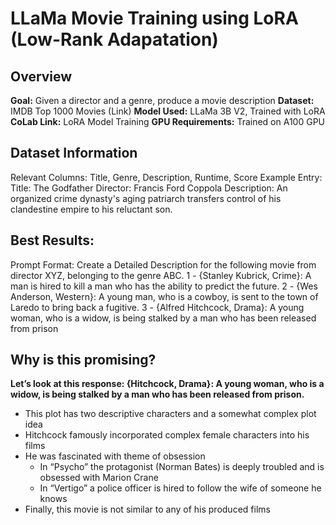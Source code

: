 # LLaMa Movie Training using LoRA (Low-Rank Adapatation)

## Overview
**Goal:** Given a director and a genre, produce a movie description
**Dataset:** IMDB Top 1000 Movies (Link)
**Model Used:** LLaMa 3B V2, Trained with LoRA
**CoLab Link:** LoRA Model Training
**GPU Requirements:** Trained on A100 GPU

## Dataset Information
Relevant Columns:  Title, Genre, Description, Runtime, Score
Example Entry:
	Title: The Godfather
	Director: Francis Ford Coppola
  Description: An organized crime dynasty's aging patriarch transfers control of his clandestine empire to his reluctant son.

## Best Results:
Prompt Format: Create a Detailed Description for the following movie from director XYZ, belonging to the genre ABC.
1 - {Stanley Kubrick, Crime}: A man is hired to kill a man who has the ability to predict the future.
2 - {Wes Anderson, Western}: A young man, who is a cowboy, is sent to the town of Laredo to bring back a fugitive.
3 - {Alfred Hitchcock, Drama}: A young woman, who is a widow, is being stalked by a man who has been released from prison

## Why is this promising?

**Let’s look at this response: {Hitchcock, Drama}: A young woman, who is a widow, is being stalked by a man who has been released from prison.**
- This plot has two descriptive characters and a somewhat complex plot idea
- Hitchcock famously incorporated complex female characters into his films
- He was fascinated with theme of obsession
  - In “Psycho” the protagonist (Norman Bates) is deeply troubled and is obsessed with Marion Crane 
  - In “Vertigo” a police officer is hired to follow the wife of someone he knows 
- Finally, this movie is not similar to any of his produced films
